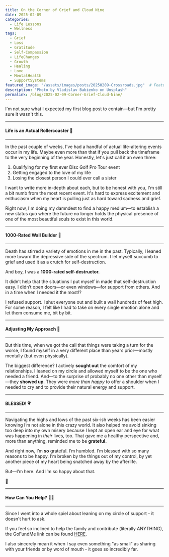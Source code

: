 ```yaml
---
title: On the Corner of Grief and Cloud Nine
date: 2025-02-09
categories:
  - Life Lessons
  - Wellness
tags:
  - Grief
  - Loss
  - Gratitude
  - Self-Compassion
  - LifeChanges
  - Growth
  - Healing
  - Love
  - MentalHealth
  - SupportSystems
featured_image: "/assets/images/posts/20250209-Crossroads.jpg"  # Featured image for blog listing
description: "Photo by Vladislav Babienko on Unsplash"
permalink: /blog/2025-02-09-Corner-Grief-Cloud-Nine/
---
```


I'm not sure what I expected my first blog post to contain—but I'm pretty sure it wasn't this.

---

#### Life is an Actual Rollercoaster 🎢
---
In the past couple of weeks, I've had a handful of actual life-altering events occur in my life. Maybe even more than that if you pull back the timeframe to the very beginning of the year. Honestly, let's just call it an even three:

1. Qualifying for my first ever Disc Golf Pro Tour event
2. Getting engaged to the love of my life
3. Losing the closest person I could ever call a sister

I want to write more in-depth about each, but to be honest with you, I'm still a bit numb from the most recent event. It's hard to express excitement and enthusiasm when my heart is pulling just as hard toward sadness and grief.

Right now, I'm doing my damndest to find a happy medium—to establish a new status quo where the future no longer holds the physical presence of one of the most beautiful souls to exist in this world.

---

#### 1000-Rated Wall Builder 🧱
---

Death has stirred a variety of emotions in me in the past. Typically, I leaned more toward the depressive side of the spectrum. I let myself succumb to grief and used it as a crutch for self-destruction.

And boy, I was a **1000-rated self-destructor.**

It didn’t help that the situations I put myself in made that self-destruction easy. I didn’t open doors—or even windows—for support from others. And in a time when I needed it the most!?

I refused support. I shut everyone out and built a wall hundreds of feet high. For some reason, I felt like I had to take on every single emotion alone and let them consume me, bit by bit.

---

#### Adjusting My Approach 🤔
---

But this time, when we got the call that things were taking a turn for the worse, I found myself in a very different place than years prior—mostly mentally (but even physically).

The biggest difference? I actively **sought out** the comfort of my relationships. I leaned on my circle and allowed myself to be the one who needed a friend. And—to the surprise of probably no one other than myself—they **showed up**. They were _more than happy_ to offer a shoulder when I needed to cry and to provide their natural energy and support.

---

#### BLESSED! 💗
---

Navigating the highs and lows of the past six-ish weeks has been easier knowing I’m not alone in this crazy world. It also helped me avoid sinking too deep into my own misery because I kept an open ear and eye for what was happening in _their_ lives, too. That gave me a healthy perspective and, more than anything, reminded me to be **grateful.**

And right now, I’m **so** grateful. I’m humbled. I’m blessed with so many reasons to be happy. I’m broken by the things out of my control, by yet another piece of my heart being snatched away by the afterlife.

But—I’m here. And I’m so happy about that.

🖤

---

#### How Can You Help? 🙏🏽
---

Since I went into a whole spiel about leaning on my circle of support - it doesn't hurt to ask.

If you feel so inclined to help the family and contribute (literally ANYTHING), the GoFundMe link can be found [HERE](https://www.gofundme.com/manage/in-honor-of-erica-renee-gonzales).

I also sincerely mean it when I say even something "as small" as sharing with your friends or by word of mouth - it goes so incredibly far.
